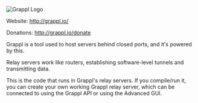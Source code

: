![Grappl Logo](https://dl.dropboxusercontent.com/u/34769058/grappl/glogo3.png)

Website: http://grappl.io/

Donations: http://grappl.io/donate

Grappl is a tool used to host servers behind closed ports, and it's powered by this.

Relay servers work like routers, establishing software-level tunnels and transmitting data.

This is the code that runs in Grappl's relay servers. If you compile/run it, you can create your own
working Grappl relay server, which can be connected to using the Grappl API or using the Advanced GUI.